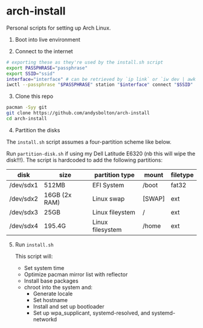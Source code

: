 # arch-install

Personal scripts for setting up Arch Linux.

1. Boot into live environment

2. Connect to the internet

```bash
# exporting these as they're used by the install.sh script
export PASSPHRASE="passphrase"
export SSID="ssid"
interface="interface" # can be retrieved by `ip link` or `iw dev | awk '$1=="Interface"{print $2}'`
iwctl --passphrase "$PASSPHRASE" station "$interface" connect "$SSID"
```

3. Clone this repo

```bash
pacman -Syy git
git clone https://github.com/andysbolton/arch-install
cd arch-install
```

4. Partition the disks

The `install.sh` script assumes a four-partition scheme like below.

Run `partition-disk.sh` if using my Dell Latitude E6320 (nb this will wipe the disk!!!). The script is hardcoded to add the following partitions:

| disk      | size          | partition type   | mount  | filetype |
| --------- | ------------- | ---------------- | ------ | -------- |
| /dev/sdx1 | 512MB         | EFI System       | /boot  | fat32    |
| /dev/sdx2 | 16GB (2x RAM) | Linux swap       | [SWAP] | ext      |
| /dev/sdx3 | 25GB          | Linux fileystem  | /      | ext      |
| /dev/sdx4 | 195.4G        | Linux filesystem | /home  | ext      |

5. Run `install.sh`

   This script will:

   - Set system time
   - Optimize pacman mirror list with reflector
   - Install base packages
   - chroot into the system and:
     - Generate locale
     - Set hostname
     - Install and set up bootloader
     - Set up wpa_supplicant, systemd-resolved, and systemd-networkd

